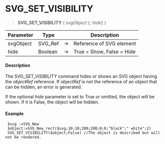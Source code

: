 # SVG_SET_VISIBILITY

>**SVG_SET_VISIBILITY** ( *svgObject* {; *hide*} )

| Parameter | Type |  | Description |
| --- | --- | --- | --- |
| svgObject | SVG_Ref | &#8594; | Reference of SVG element |
| hide | Boolean | &#8594; | True = Show, False = Hide |



#### Description 

The SVG\_SET\_VISIBILITY command hides or shows an SVG object having the *objectRef* reference. If *objectRef* is not the reference of an object that can be hidden, an error is generated.

If the optional *hide* parameter is set to True or omitted, the object will be shown. If it is False, the object will be hidden.

#### Example 

```4d
 $svg :=SVG_New
 $object:=SVG_New_rect($svg;10;10;200;200;0;0;"black";" white";2)
 SVG_SET_VISIBILITY($object;False) //The object is described but will not be rendered.
```
